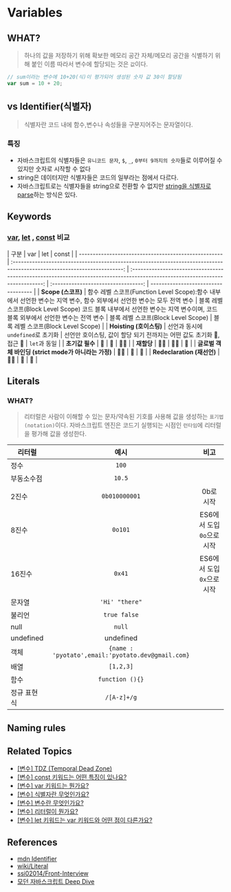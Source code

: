 # Variables

## WHAT?

> 하나의 값을 저장하기 위해 확보한 메모리 공간 자체/메모리 공간을 식별하기 위해 붙인 이름
> 따라서 변수에 할당되는 것은 `값`이다.

```js
// sum이라는 변수에 10+20(식)이 평가되어 생성된 숫자 값 30이 할당됨
var sum = 10 + 20;
```

## vs Identifier(식별자)

> 식별자란 코드 내에 함수,변수나 속성들을 구분지어주는 문자열이다.

### 특징

- 자바스크립트의 식별자들은 `유니코드 문자`, `$`, `_`, `0부터 9까지의 숫자`들로 이루어질 수 있지만 숫자로 시작할 수 없다
- string은 데이터지만 식별자들은 코드의 일부라는 점에서 다르다.
- 자바스크립트로는 식별자들을 string으로 전환할 수 없지만 [string을 식별자로 parse]()하는 방식은 있다.

## Keywords

### [var](), [let]() , [const]() 비교

| 구분                                                 |                                                           var                                                            |                                                              let                                                               |                const                |
| ---------------------------------------------------- | :----------------------------------------------------------------------------------------------------------------------: | :----------------------------------------------------------------------------------------------------------------------------: | :---------------------------------: | ----------------------------------- |
| **Scope (스코프)**                                   | 함수 레벨 스코프(Function Level Scope):함수 내부에서 선언한 변수는 지역 변수, 함수 외부에서 선언한 변수는 모두 전역 변수 | 블록 레벨 스코프(Block Level Scope) 코드 블록 내부에서 선언한 변수는 지역 변수이며, 코드 블록 외부에서 선언한 변수는 전역 변수 | 블록 레벨 스코프(Block Level Scope) | 블록 레벨 스코프(Block Level Scope) |
| **Hoisting (호이스팅)**                              |                                            선언과 동시에 `undefined`로 초기화                                            |                             선언만 호이스팅, 값이 할당 되기 전까지는 어떤 값도 초기화 🙅, 접근 🙅                              |            `let`과 동일             |
| **초기값 필수**                                      |                                                            🙅                                                            |                                                               🙅                                                               |                 🙆‍♀️                  |
| **재할당**                                           |                                                            🙆‍♀️                                                            |                                                               🙆‍♀️                                                               |                 🙅                  |
| **글로벌 객체 바인딩 (strict mode가 아니라는 가정)** |                                                            🙆‍♀️                                                            |                                                               🙅                                                               |                 🙅                  |
| **Redeclaration (재선언)**                           |                                                            🙆‍♀️                                                            |                                                               🙅                                                               |                 🙅                  |

## Literals

### WHAT?

> 리터럴은 사람이 이해할 수 있는 문자/약속된 기호를 사용해 값을 생성하는 `표기법(notation)`이다.
> 자바스크립트 엔진은 코드기 실행되는 시점인 `런타임`에 리터럴을 평가해 값을 생성한다.

| 리터럴      |                       예시                        |            비고            |
| ----------- | :-----------------------------------------------: | :------------------------: |
| 정수        |                       `100`                       |                            |
| 부동소수점  |                      `10.5`                       |                            |
| 2진수       |                   `0b010000001`                   |         0b로 시작          |
| 8진수       |                      `0o101`                      | ES6에서 도입 `0o`으로 시작 |
| 16진수      |                      `0x41`                       | ES6에서 도입 `0x`으로 시작 |
| 문자열      |                  `'Hi' "there"`                   |                            |
| 불리언      |                   `true false`                    |                            |
| null        |                      `null`                       |                            |
| undefined   |                     undefined                     |                            |
| 객체        | `{name : 'pyotato',email:'pyotato.dev@gmail.com}` |                            |
| 배열        |                     `[1,2,3]`                     |                            |
| 함수        |                  `function (){}`                  |                            |
| 정규 표현식 |                    `/[A-z]+/g`                    |                            |

## Naming rules

## Related Topics

- [[변수] TDZ (Temporal Dead Zone)](https://github.com/Pyotato/tech_interview/blob/JS/variable/TDZ.md)
- [[변수] const 키워드는 어떤 특징이 있나요?]()
- [[변수] var 키워드는 뭔가요?]()
- [[변수] 식별자란 무엇인가요?](https://github.com/Pyotato/tech_interview/blob/JS/variable/variables.md#vs-identifier%EC%8B%9D%EB%B3%84%EC%9E%90)
- [[변수] 변수란 무엇인가요?](https://github.com/Pyotato/tech_interview/blob/JS/variable/variables.md#what)
- [[변수] 리터럴이 뭔가요?](https://github.com/Pyotato/tech_interview/blob/JS/variable/variables.md#Literals)
- [[변수] let 키워드는 var 키워드와 어떤 점이 다른가요?](https://github.com/Pyotato/tech_interview/blob/JS/variable/variables.md#keywords)

## References

- [mdn Identifier](https://developer.mozilla.org/en-US/docs/Glossary/Identifier)
- [wiki/Literal](<https://en.wikipedia.org/wiki/Literal_(computer_programming)>)
- [ssi02014/Front-Interview](https://github.com/ssi02014/Front-Interview/blob/master/documents/JavaScript/value-literal-statement.md)
- [모던 자바스크립트 Deep Dive](https://www.yes24.com/Product/Goods/92742567)
